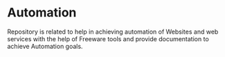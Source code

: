# Automation
Repository is related to help in achieving automation of Websites and web services with the help of Freeware tools and provide documentation to achieve Automation goals.
